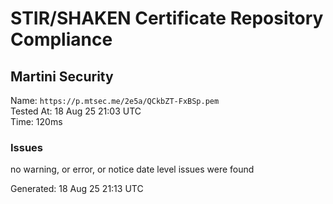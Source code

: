 # STIR/SHAKEN Certificate Repository Compliance

## Martini Security

Name: `https://p.mtsec.me/2e5a/QCkbZT-FxBSp.pem`\
Tested At: 18 Aug 25 21:03 UTC\
Time: 120ms

### Issues

no warning, or error, or notice date level issues were found

Generated: 18 Aug 25 21:13 UTC